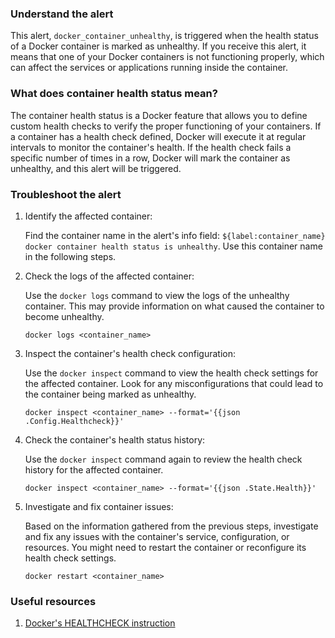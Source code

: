 ### Understand the alert

This alert, `docker_container_unhealthy`, is triggered when the health status of a Docker container is marked as unhealthy. If you receive this alert, it means that one of your Docker containers is not functioning properly, which can affect the services or applications running inside the container.

### What does container health status mean?

The container health status is a Docker feature that allows you to define custom health checks to verify the proper functioning of your containers. If a container has a health check defined, Docker will execute it at regular intervals to monitor the container's health. If the health check fails a specific number of times in a row, Docker will mark the container as unhealthy, and this alert will be triggered.

### Troubleshoot the alert

1. Identify the affected container:

   Find the container name in the alert's info field: `${label:container_name} docker container health status is unhealthy`. Use this container name in the following steps.

2. Check the logs of the affected container:

   Use the `docker logs` command to view the logs of the unhealthy container. This may provide information on what caused the container to become unhealthy.

   ```
   docker logs <container_name>
   ```

3. Inspect the container's health check configuration:

   Use the `docker inspect` command to view the health check settings for the affected container. Look for any misconfigurations that could lead to the container being marked as unhealthy.

   ```
   docker inspect <container_name> --format='{{json .Config.Healthcheck}}'
   ```

4. Check the container's health status history:

   Use the `docker inspect` command again to review the health check history for the affected container.

   ```
   docker inspect <container_name> --format='{{json .State.Health}}'
   ```

5. Investigate and fix container issues:

   Based on the information gathered from the previous steps, investigate and fix any issues with the container's service, configuration, or resources. You might need to restart the container or reconfigure its health check settings.

   ```
   docker restart <container_name>
   ```

### Useful resources

1. [Docker's HEALTHCHECK instruction](https://stackoverflow.com/questions/38546755/how-to-use-dockers-healthcheck-instruction)
